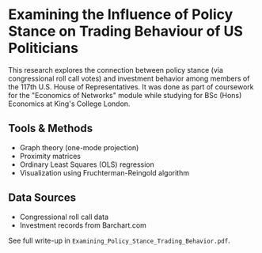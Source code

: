 # Examining the Influence of Policy Stance on Trading Behaviour of US Politicians

This research explores the connection between policy stance (via congressional roll call votes) and investment behavior among members of the 117th U.S. House of Representatives. It was done as part of coursework for the "Economics of Networks" module while studying for BSc (Hons) Economics at King's College London.

## Tools & Methods
- Graph theory (one-mode projection)
- Proximity matrices
- Ordinary Least Squares (OLS) regression
- Visualization using Fruchterman-Reingold algorithm

## Data Sources
- Congressional roll call data
- Investment records from Barchart.com

See full write-up in `Examining_Policy_Stance_Trading_Behavior.pdf`.
